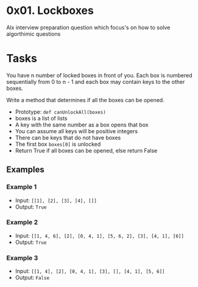 # 0x01. Lockboxes
<p>Alx interview preparation question which focus's on how to solve algorthimic questions</p>

# Tasks

You have n number of locked boxes in front of you. Each box is numbered sequentially from 0 to n - 1 and each box may contain keys to the other boxes.

Write a method that determines if all the boxes can be opened.

- Prototype: `def canUnlockAll(boxes)`
- boxes is a list of lists
- A key with the same number as a box opens that box
- You can assume all keys will be positive integers
- There can be keys that do not have boxes
- The first box `boxes[0]` is unlocked
- Return True if all boxes can be opened, else return False

## Examples
### Example 1
- Input:  ```[[1], [2], [3], [4], []]```
- Output: ```True```
### Example 2
- Input:  ```[[1, 4, 6], [2], [0, 4, 1], [5, 6, 2], [3], [4, 1], [6]]```
- Output: ```True```
### Example 3
- Input:  `[[1, 4], [2], [0, 4, 1], [3], [], [4, 1], [5, 6]]`
- Output: `False`

